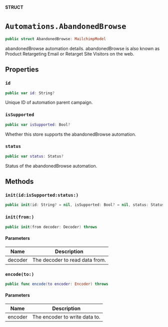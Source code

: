 **STRUCT**

# `Automations.AbandonedBrowse`

```swift
public struct AbandonedBrowse: MailchimpModel
```

abandonedBrowse automation details. abandonedBrowse is also known as Product Retargeting Email or Retarget Site Visitors on the web.

## Properties
### `id`

```swift
public var id: String?
```

Unique ID of automation parent campaign.

### `isSupported`

```swift
public var isSupported: Bool?
```

Whether this store supports the abandonedBrowse automation.

### `status`

```swift
public var status: Status?
```

Status of the abandonedBrowse automation.

## Methods
### `init(id:isSupported:status:)`

```swift
public init(id: String? = nil, isSupported: Bool? = nil, status: Status? = nil)
```

### `init(from:)`

```swift
public init(from decoder: Decoder) throws
```

#### Parameters

| Name | Description |
| ---- | ----------- |
| decoder | The decoder to read data from. |

### `encode(to:)`

```swift
public func encode(to encoder: Encoder) throws
```

#### Parameters

| Name | Description |
| ---- | ----------- |
| encoder | The encoder to write data to. |